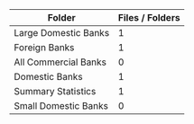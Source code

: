 | Folder               |   Files / Folders |
|----------------------|-------------------|
| Large Domestic Banks |                 1 |
| Foreign Banks        |                 1 |
| All Commercial Banks |                 0 |
| Domestic Banks       |                 1 |
| Summary Statistics   |                 1 |
| Small Domestic Banks |                 0 |